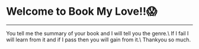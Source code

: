 # Welcome to Book My Love!!:scream:
---
You tell me the summary of your book and I will tell you the genre.\\
If I fail I will learn from it and if I pass then you will gain from it.\\ 
Thankyou so much.

